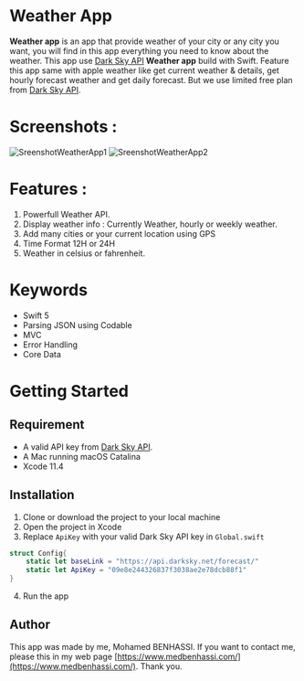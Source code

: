 # Weather App

**Weather app** is an app that provide weather of your city or any city you want, you will find in this app everything you need to know about the weather.
This app use  [Dark Sky API](https://darksky.net/dev)
**Weather app** build with Swift. Feature this app same with apple weather like get current weather & details, get hourly forecast weather and get daily forecast. But we use limited free plan from [Dark Sky API](https://darksky.net/dev).
# **Screenshots :**
![SreenshotWeatherApp1](https://user-images.githubusercontent.com/62899755/78721080-c8056d00-791e-11ea-84fc-ba50b15cc2df.png)
![SreenshotWeatherApp2](https://user-images.githubusercontent.com/62899755/78721250-131f8000-791f-11ea-8e91-bd2bb0e4f7d6.png)
# **Features :**

 1.  Powerfull Weather API.
 2. Display weather info : Currently Weather, hourly or weekly weather.
 3. Add many cities or your current location using GPS
 4. Time Format 12H or 24H
 5. Weather in celsius or fahrenheit.

# Keywords
- Swift 5
- Parsing JSON using Codable
- MVC
- Error Handling
- Core Data 

# Getting Started

## Requirement

-   A valid API key from [Dark Sky API](https://darksky.net/dev).
-   A Mac running macOS Catalina
-   Xcode 11.4

## Installation

1.  Clone or download the project to your local machine
2.  Open the project in Xcode
3.  Replace  `ApiKey`  with your valid Dark Sky API key in  `Global.swift`


```swift
struct Config{
	static let baseLink = "https://api.darksky.net/forecast/"
	static let ApiKey = "09e8e244326837f3038ae2e78dcb88f1"
}
```
4.  Run the app

## Author 
This app was made by me, Mohamed BENHASSI. If you want to contact me, please this in my web page [https://www.medbenhassi.com/](https://www.medbenhassi.com/).
Thank you.
